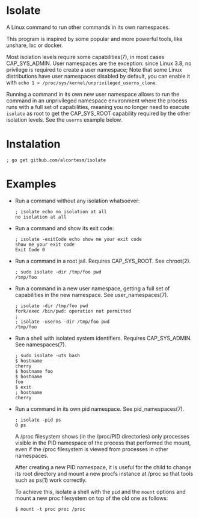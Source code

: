 # Isolate

A Linux command to run other commands in its own namespaces.

This program is inspired by some popular and more powerful tools,
like unshare, lxc or docker.

Most isolation levels require some capabilities(7),
in most cases CAP_SYS_ADMIN.
User namespaces are the  exception:
since  Linux 3.8, no privilege is required to create a user namespace;
Note that some Linux distributions have user namespaces disabled by default,
you can enable it with `echo 1 > /proc/sys/kernel/unprivileged_userns_clone`.

Running a command in its own new user namespace
allows to run the command in an unprivileged namespace environment
where the process runs with a full set of capabilities,
meaning you no longer need to execute `isolate` as root
to get the CAP_SYS_ROOT capability required by the other isolation levels.
See the `userns` example below.

# Instalation

```
; go get github.com/alcortesm/isolate
```

# Examples

- Run a command without any isolation whatsoever:
  ```
  ; isolate echo no isolation at all
  no isolation at all
  ```

- Run a command and show its exit code:
  ```
  ; isolate -exitCode echo show me your exit code
  show me your exit code
  Exit Code 0
  ```

- Run a command in a root jail.
  Requires CAP_SYS_ROOT.
  See chroot(2).
  ```
  ; sudo isolate -dir /tmp/foo pwd
  /tmp/foo
  ```

- Run a command in a new user namespace,
  getting a full set of capabilities in the new namespace.
  See user_namespaces(7).
  ```
  ; isolate -dir /tmp/foo pwd
  fork/exec /bin/pwd: operation not permitted
  ;
  ; isolate -userns -dir /tmp/foo pwd
  /tmp/foo
  ```

- Run a shell with isolated system identifiers.
  Requires CAP_SYS_ADMIN.
  See namespaces(7).

  ```
  ; sudo isolate -uts bash
  $ hostname
  cherry
  $ hostname foo
  $ hostname
  foo
  $ exit
  ; hostname
  cherry
  ```
- Run a command in its own pid namespace.
  See pid_namespaces(7).
  ```
  ; isolate -pid ps
  0 ps
  ```

  A /proc filesystem shows (in the /proc/PID directories) only processes visible in the PID namespace of the process that performed the mount,
  even if the /proc filesystem is viewed from processes in other namespaces.

  After creating a new PID namespace, it is useful for the child to change its root directory and mount a new procfs instance at /proc so that tools such as ps(1) work correctly.

  To achieve this, isolate a shell with the `pid` and the `mount` options
  and mount a new proc filesystem on top of the old one as follows:
  ```
  $ mount -t proc proc /proc
  ```

